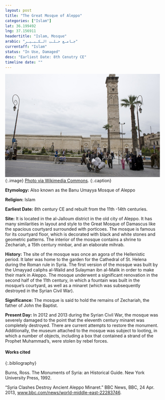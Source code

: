 ```yaml
---
layout: post
title: "The Great Mosque of Aleppo"
categories: ["Islam"]
lat: 36.199492
lng: 37.156911
headertitle: "Islam, Mosque"
arabic: "جـامـع حـلـب الـكـبـيـر‎"
currentaff: "Islam"
status: "In Use, Damaged"
desc: "Earliest Date: 8th Cenutry CE"
timeline date: ""
---
```

![The Great Mosque of Aleppo](images/aleppomosque.jpeg)
   {:.image}
[Photo via Wikimedia Commons](https://commons.wikimedia.org/wiki/File:Aleppo_Great_Mosque_exterior_8967.jpg).
   {:.caption}

**Etymology:** Also known as the Banu Umayya Mosque of Aleppo

**Religion:** Islam 

**Earliest Date:** 8th century CE and rebuilt from the 11th -14th centuries. 

**Site:** It is located in the al-Jalloum district in the old city of Aleppo. It has many similarities in layout and style to the Great Mosque of Damascus like the spacious courtyard surrounded with porticoes. The mosque is famous for its courtyard floor, which is decorated with black and white stones and geometric patterns. The interior of the mosque contains a shrine to Zechariah, a 15th century minbar, and an elaborate mihrab. 

**History:** The site of the mosque was once an agora of the Hellenistic period. It later was home to the garden for the Cathedral of St. Helena during the Roman rule in Syria. The first version of the mosque was built by the Umayyad caliphs al-Walid and Sulayman ibn al-Malik in order to make their mark in Aleppo. The mosque underwent a significant renovation in the second half of the 11th century, in which a fountain was built in the mosque’s courtyard, as well as a minaret (which was subsequently destroyed in the Syrian Civil War). 

**Significance:** The mosque is said to hold the remains of Zechariah, the father of John the Baptist.

**Present Day:** In 2012 and 2013 during the Syrian Civil War, the mosque was severely damaged to the point that the eleventh century minaret was completely destroyed. There are current attempts to restore the monument. Additionally, the museum attached to the mosque was subject to looting, in which a number of objects, including a box that contained a strand of the Prophet Muhammad’s, were stolen by rebel forces. 


#### Works cited

{:.bibliography}

Burns, Ross. The Monuments of Syria: an Historical Guide. New York University Press, 1992.

“Syria Clashes Destroy Ancient Aleppo Minaret.” BBC News, BBC, 24 Apr. 2013, www.bbc.com/news/world-middle-east-22283746. 